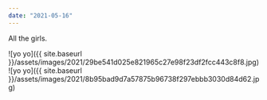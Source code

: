 ```yaml
---
date: "2021-05-16"
---
```


All the girls.

![yo yo]({{ site.baseurl }}/assets/images/2021/29be541d025e821965c27e98f23df2fcc443c8f8.jpg)![yo yo]({{ site.baseurl }}/assets/images/2021/8b95bad9d7a57875b96738f297ebbb3030d84d62.jpg)
